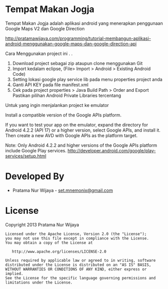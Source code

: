 Tempat Makan Jogja
=================

Tempat Makan Jogja adalah aplikasi android yang menerapkan penggunaan Google Maps V2
dan Google Direction

http://pratamawijaya.com/programming/tutorial-membangun-aplikasi-android-menggunakan-google-maps-dan-google-direction-api

Cara Menggunakan project ini . . 

1. Download project sebagai zip ataupun clone menggunakan Git
2. Import kedalam eclipse, (File> Import > Android > Existing Android Code)
3. Setting lokasi google play service lib pada menu properties project anda
4. Ganti API KEY pada file manifest.xml
5. Cek pada project properties > Java Build Path > Order and Export  Pastikan pilihan Android Private Libraries tercentang

Untuk yang ingin menjalankan project ke emulator

Install a compatible version of the Google APIs platform.

If you want to test your app on the emulator, expand the directory for Android 4.2.2 (API 17) or a higher version, select Google APIs, and install it. Then create a new AVD with Google APIs as the platform target.

Note: Only Android 4.2.2 and higher versions of the Google APIs platform include Google Play services.
http://developer.android.com/google/play-services/setup.html



Developed By
============

* Pratama Nur Wijaya - <set.mnemonix@gmail.com>

License
=======

Copyright 2013 Pratama Nur Wijaya

    Licensed under the Apache License, Version 2.0 (the "License");
    you may not use this file except in compliance with the License.
    You may obtain a copy of the License at

       http://www.apache.org/licenses/LICENSE-2.0

    Unless required by applicable law or agreed to in writing, software
    distributed under the License is distributed on an "AS IS" BASIS,
    WITHOUT WARRANTIES OR CONDITIONS OF ANY KIND, either express or implied.
    See the License for the specific language governing permissions and
    limitations under the License.



